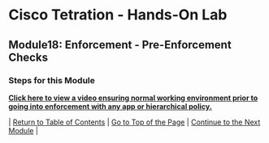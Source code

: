 # Cisco Tetration - Hands-On Lab
  
## Module18: Enforcement - Pre-Enforcement Checks
  

### Steps for this Module  

<a href="https://cisco-tetration-hol-content.s3.amazonaws.com/videos/20_pre_enforcement_checks.mp4" style="font-weight:bold" title="Pre-Enforcement Checks">Click here to view a video ensuring normal working environment prior to going into enforcement with any app or hierarchical policy.</a>
  

| [Return to Table of Contents](https://onstakinc.github.io/cisco-tetration-hol/labguide/) | [Go to Top of the Page](https://onstakinc.github.io/cisco-tetration-hol/labguide/module18/) | [Continue to the Next Module](https://onstakinc.github.io/cisco-tetration-hol/labguide/module19/) |